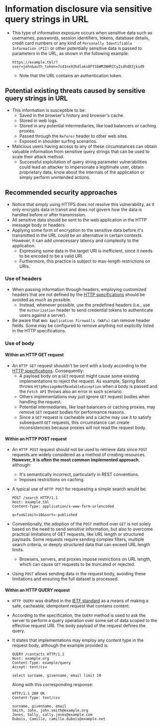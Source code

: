 # Information disclosure via sensitive query strings in URL

* This type of information exposure occurs when sensitive data such as usernames, passwords, session identifiers, tokens, database details, credit card numbers or any kind of `Personally Identifiable Information (PII)` or other potentially sensitive data is passed to parameters in the URL, as shown in the following example:

  ```url
  https://example.tbl/?user=john&auth_token=7s41nx93hdlaks8FtSbWM3NHRICy2sdhd83jksd9
  ```

  * Note that the URL contains an authentication token.

## Potential existing threats caused by sensitive query strings in URL

* This information is susceptible to be:
  * Saved in the browser's history and browser's cache.
  * Stored in web logs.
  * Stored in any potential intermediaries, like load balancers or caching proxies.
  * Passed through the `Referer` header to other web sites.
  * Exposed in shoulder surfing scenarios.
* Malicious users having access to any of these circumstances can obtain valuable information from sensitive query strings that can be used to scale their attack method.
  * Successful exploitation of query string parameter vulnerabilities could lead an attacker to impersonate a legitimate user, obtain proprietary data, know about the internals of the application or simply perform unintended actions.

## Recommended security approaches

* Notice that simply using HTTPS does not resolve this vulnerability, as it only encrypts data in transit and does not govern how the data is handled before or after transmission.
* All sensitive data should be sent to the web application in the HTTP message body or headers.
* Applying some form of encryption to the sensitive data before it's transmitted in the URL could be an alternative in certain contexts. However, it can add unnecessary latency and complexity to the application.
  * Expressing some data in the target URI is inefficient, since it needs to be encoded to be a valid URI.
  * Furthermore, this practice is subject to max-length restrictions on URIs.

### Use of headers

* When passing information through headers, employing customized headers that are not defined by the [HTTP specifications][1] should be avoided as much as possible.
  * Instead, whenever possible, use the predefined headers (i.e., use the `Authorization` header to send credential tokens to authenticate users against a server).
* Be aware that `Web Application Firewalls (WAFs)` can remove header fields. Some may be configured to remove anything not explicitly listed in the HTTP specifications.

### Use of body

#### Within an HTTP GET request

* An `HTTP GET` request shouldn't be sent with a body according to the [HTTP specifications][1]. Consequently:
  * A payload body on a `GET` request might cause some existing implementations to reject the request. As example, Spring Boot throws `HttpMessageNotReadableException` when a body is passed and the `Fetch API` throws also an error in such scenario.
  * Others implementations may just ignore `GET` request bodies when handling the request.
  * Potential intermediaries, like load balancers or caching proxies, may remove `GET` request bodies for performance reasons.
  * Since a `GET` request is cacheable and a cache may use it to satisfy subsequent `GET` requests, this circumstance can create inconsistencies because proxies will not read the request body.

#### Within an HTTP POST request

* An `HTTP POST` request should not be used to retrieve data since `POST` requests are widely considered as a method of creating resources. **However, it is often the most common implemented approach**, although:
  * It's semantically incorrect, particularly in REST conventions.
  * Imposes restrictions on caching.
* A typical use of `HTTP POST` for requesting a simple search would be:

  ```http
  POST /search HTTP/1.1
  Host: example.tbl
  Content-Type: application/x-www-form-urlencoded

  q=foo&limit=10&sort=-published
  ```

* Conventionally, the adoption of the `POST` method over `GET` is not solely based on the need to send sensitive information, but also to overcome practical limitations of GET requests, like URL length or structured payloads. Some requests require sending complex filters, multiple search criteria, or deeply structured data that can exceed URL length limits.
  * Browsers, servers, and proxies impose restrictions on URL length, which can cause `GET` requests to be truncated or rejected.
* Using `POST` allows sending data in the request body, avoiding these limitations and ensuring the full dataset is processed.

#### Within an HTTP QUERY request

* `HTTP QUERY` was drafted in the [IETF standard][2] as a means of making a safe, cacheable, idempotent request that contains content.
* According to the specification, the `QUERY` method is used to ask the server to perform a query operation over some set of data scoped to the effective request URI. The body payload of the request defines the query.
* It states that implementations may employ any content type in the request body, although the example provided is:

  ```http
  QUERY /contacts HTTP/1.1
  Host: example.org
  Content-Type: example/query
  Accept: text/csv

  select surname, givenname, email limit 10
  ```

  Along with this corresponding response:

  ```http
  HTTP/1.1 200 OK
  Content-Type: text/csv

  surname, givenname, email
  Smith, John, john.smith@example.org
  Jones, Sally, sally.jones@example.com
  Dubois, Camille, camille.dubois@example.net
  ```

[1]: https://developer.mozilla.org/en-US/docs/Web/HTTP/Resources_and_specifications
[2]: https://www.ietf.org/archive/id/draft-ietf-httpbis-safe-method-w-body-02.html
